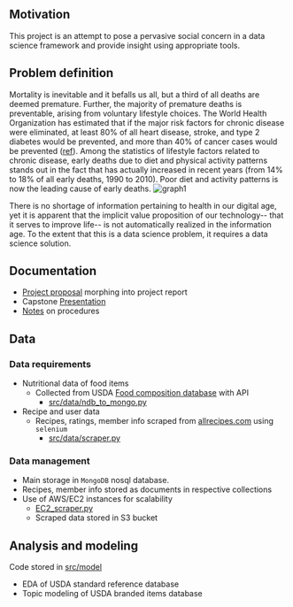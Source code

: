 
## Motivation 
This project is an attempt to pose a pervasive social concern in a data science framework and provide insight using appropriate tools.  

## Problem definition
Mortality is inevitable and it befalls us all, but a third of all deaths are deemed premature.  Further, the majority of premature deaths is preventable, arising from voluntary lifestyle choices.  The World Health Organization has estimated that if the major risk factors for chronic disease were eliminated, at least 80% of all heart disease, stroke, and type 2 diabetes would be prevented, and more than 40% of cancer cases would be prevented ([ref](http://www.who.int/chp/chronic_disease_report/full_report.pdf)).  Among the statistics of lifestyle factors related to chronic disease, early deaths due to diet and physical activity patterns stands out in the fact that has actually increased in recent years (from 14% to 18% of all early deaths, 1990 to 2010).  Poor diet and activity patterns is now the leading cause of early deaths. 
![graph1](https://github.com/q0j0p/food/blob/master/notes/resources/Screen%20Shot%202017-06-23%20at%205.14.46%20PM.png=200x)

There is no shortage of information pertaining to health in our digital age, yet it is apparent that the implicit value proposition of our technology-- that it serves to improve life-- is not automatically realized in the information age.  To the extent that this is a data science problem, it requires a data science solution.  


## Documentation 
* [Project proposal](https://docs.google.com/document/d/1fyTX7zHu0Tg92daD9yG4MbEVNJWpAo9V0dDwW1b2xGA/edit?usp=sharing) morphing into project report
* Capstone [Presentation](https://docs.google.com/presentation/d/1vTqdFdSiJ_m-carGSUVMQn9V2vPaHaKSxM-NFZ9JN2A/edit?usp=sharing) 
* [Notes](https://github.com/q0j0p/food_recommender/blob/master/notes/notes.md) on procedures

## Data 
### Data requirements 
* Nutritional data of food items 
  * Collected from USDA [Food composition database](https://ndb.nal.usda.gov/ndb/search/list) with API 
    * [src/data/ndb_to_mongo.py](src/data/ndb_to_mongo.py)
* Recipe and user data 
  * Recipes, ratings, member info scraped from [allrecipes.com](https://allrecipes.com) using `selenium`
    * [src/data/scraper.py](src/data/scraper.py)
  
### Data management 
* Main storage in `MongoDB` nosql database.  
 * Recipes, member info stored as documents in respective collections 
 * Use of AWS/EC2 instances for scalability 
   * [EC2_scraper.py](src/data/EC2_scraper.py)
   * Scraped data stored in S3 bucket
 
 

## Analysis and modeling
Code stored in [src/model](src/model/)
* EDA of USDA standard reference database 
* Topic modeling of USDA branded items database 

